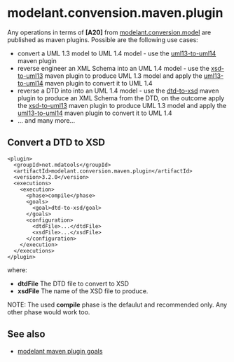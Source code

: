 modelant.convension.maven.plugin
================================

Any operations in terms of **\[A20\]** from [modelant.conversion.model](../../modelant.conversion.model/index.html) are published as maven plugins.
Possible are the following use cases:

* convert a UML 1.3 model to UML 1.4 model - use the [uml13-to-uml14](./plugin-info.html) maven plugin
* reverse engineer an XML Schema into an UML 1.4 model - use the [xsd-to-uml13](../../../modelant.uml13/modelant.uml13.maven/modelant.uml13.maven.plugin/plugin-info.html) maven plugin to produce UML 1.3 model and apply the [uml13-to-uml14](./plugin-info.html) maven plugin to convert it to UML 1.4
* reverse a DTD into  into an UML 1.4 model - use the [dtd-to-xsd](./plugin-info.html) maven plugin to produce an XML Schema from the DTD, on the outcome apply the [xsd-to-uml13](../../../modelant.uml13/modelant.uml13.maven/modelant.uml13.maven.plugin/plugin-info.html) maven plugin to produce UML 1.3 model and apply the [uml13-to-uml14](./plugin-info.html) maven plugin to convert it to UML 1.4
* ... and many more...

<!-- MACRO{toc} -->

Convert a DTD to XSD
--------------------
```
<plugin>
  <groupId>net.mdatools</groupId>
  <artifactId>modelant.conversion.maven.plugin</artifactId>
  <version>3.2.0</version>
  <executions>
    <execution>
      <phase>compile</phase>
      <goals>
        <goal>dtd-to-xsd/goal>
      </goals>
      <configuration>
        <dtdFile>...</dtdFile>
        <xsdFile>...</xsdFile>
      </configuration>
    </execution>
  </executions>
</plugin>
```

where:

  * **dtdFile**  The DTD file to convert to XSD
  * **xsdFile**  The name of the XSD file to produce.

NOTE: The used **compile** phase is the defaulut and recommended only. Any other phase would work too.


See also
--------
* [modelant maven plugin goals](./plugin-info.html)